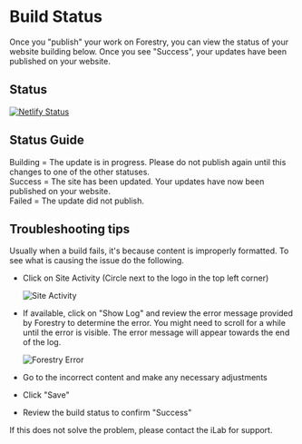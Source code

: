 # Build Status

Once you "publish" your work on Forestry, you can view the status of your website building below. Once you see "Success", your updates have been published on your website. 

## Status

[![Netlify Status](https://api.netlify.com/api/v1/badges/c7255060-12e6-44a7-a3b8-ffe149dc2a49/deploy-status)](https://app.netlify.com/sites/csis-health-commission/deploys)

## Status Guide

Building = The update is in progress. Please do not publish again until this changes to one of the other statuses.  
Success = The site has been updated. Your updates have now been published on your website.  
Failed = The update did not publish. 

## Troubleshooting tips

Usually when a build fails, it's because content is improperly formatted.  To see what is causing the issue do the following.
- Click on Site Activity (Circle next to the logo in the top left corner)  

  ![Site Activity](https://res.cloudinary.com/csisilab/image/upload/v1578601264/site_activity_azttmh.png)

- If available, click on "Show Log" and review the error message provided by Forestry to determine the error. You might need to scroll for a while until the error is visible. The error message will appear towards the end of the log.

  ![Forestry Error](https://res.cloudinary.com/csisilab/image/upload/v1578601268/forestry_error_pmwzb0.png)

- Go to the incorrect content and make any necessary adjustments
- Click "Save"
- Review the build status to confirm "Success"

If this does not solve the problem, please contact the iLab for support.  
